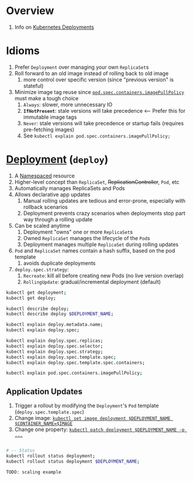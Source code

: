 # Overview
1. Info on [Kubernetes Deployments](https://kubernetes.io/docs/concepts/workloads/controllers/deployment/)


# Idioms
1. Prefer `Deployment` over managing your own `ReplicaSet`s
1. Roll forward to an old image instead of rolling back to old image
    1. more control over specific version (since "previous version" is stateful)
1. Minimize image tag reuse since [`pod.spec.containers.imagePullPolicy`](https://kubernetes.io/docs/concepts/containers/images/#image-pull-policy) must make a tough choice
    1. `Always`: slower, more unnecessary IO
    1. **`IfNotPresent`**: stale versions will take precedence  <-- Prefer this for immutable image tags
    1. `Never`: stale versions will take precedence or startup fails (requires pre-fetching images)
    1. See `kubectl explain pod.spec.containers.imagePullPolicy;`


# [Deployment](https://kubernetes.io/docs/concepts/workloads/controllers/deployment/) (`deploy`)
1. A [Namespaced](https://kubernetes.io/docs/concepts/overview/working-with-objects/namespaces/) resource
1. Higher-level concept than `ReplicaSet`, ~~ReplicationController~~, `Pod`, etc
1. Automatically manages ReplicaSets and Pods
1. Allows declarative app updates
    1. Manual rolling updates are tedious and error-prone, especially with rollback scenarios
    1. Deployment prevents crazy scenarios when deployments stop part way through a rolling update
1. Can be scaled anytime
    1. Deployment "owns" one or more `ReplicaSet`s
    1. Owned `ReplicaSet` manages the lifecycle of the `Pod`s
    1. Deployment manages multiple `ReplicaSet` during rolling updates
1. `Pod` and `ReplicaSet` names contain a hash suffix, based on the pod template
    1. avoids duplicate deployments
1. `deploy.spec.strategy`:
    1. `Recreate`: kill all before creating new Pods (no live version overlap)
    1. `RollingUpdate`: gradual/incremental deployment (default)
```sh
kubectl get deployment;
kubectl get deploy;

kubectl describe deploy;
kubectl describe deploy $DEPLOYMENT_NAME;

kubectl explain deploy.metadata.name;
kubectl explain deploy.spec;

kubectl explain deploy.spec.replicas;
kubectl explain deploy.spec.selector;
kubectl explain deploy.spec.strategy;
kubectl explain deploy.spec.template.spec;
kubectl explain deploy.spec.template.spec.containers;

kubectl explain pod.spec.containers.imagePullPolicy;
```


## Application Updates
1. Trigger a rollout by modifying the `Deployment`'s `Pod` template (`deploy.spec.template.spec`)
1. Change image: [`kubectl set image deployment $DEPLOYMENT_NAME $CONTAINER_NAME=$IMAGE`](https://kubernetes.io/docs/concepts/workloads/controllers/deployment/#updating-a-deployment)
1. Change one property: [`kubectl patch deployment $DEPLOYMENT_NAME -p ...`](https://kubernetes.io/docs/tasks/manage-kubernetes-objects/update-api-object-kubectl-patch/)
```sh

# -- Status
kubectl rollout status deployment;
kubectl rollout status deployment $DEPLOYMENT_NAME;

TODO: scaling example
```

